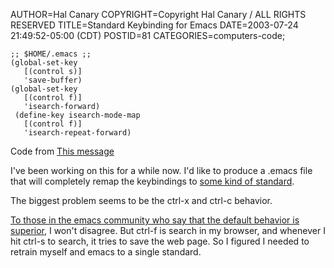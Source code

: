 AUTHOR=Hal Canary
COPYRIGHT=Copyright Hal Canary / ALL RIGHTS RESERVED
TITLE=Standard Keybinding for Emacs
DATE=2003-07-24 21:49:52-05:00 (CDT)
POSTID=81
CATEGORIES=computers-code;

```Emacs Lisp
;; $HOME/.emacs ;;
(global-set-key
   [(control s)]
   'save-buffer)
(global-set-key
   [(control f)]
   'isearch-forward)
 (define-key isearch-mode-map
   [(control f)]
   'isearch-repeat-forward)
```

Code from [This message](http://mail.gnu.org/archive/html/help-gnu-emacs/2003-02/msg00652.html)

I've been working on this for a while now. I'd like to produce a .emacs file that will completely remap the keybindings to [some kind of standard](http://developer.gnome.org/projects/gup/hig/1.0/userinput.html#standard-shortcuts).

The biggest problem seems to be the ctrl-x and ctrl-c behavior.

[To those in the emacs community who say that the default behavior is superior](http://mail.gnu.org/archive/html/help-gnu-emacs/2003-02/msg00652.html), I won't disagree. But ctrl-f is search in my browser, and whenever I hit ctrl-s to search, it tries to save the web page. So I figured I needed to retrain myself and emacs to a single standard.
